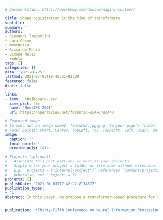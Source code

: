 ```yaml
---
# Documentation: https://wowchemy.com/docs/managing-content/

title: Shape registration in the time of transformers
subtitle: ''
summary: ''
authors:
- Giovanni Trappolini
- Luca Cosmo
- moschella
- Riccardo Marin
- Simone Melzi
- rodola
tags: []
categories: []
date: '2021-06-25'
lastmod: 2021-07-03T19:42:22+02:00
featured: false
draft: false

links:
- icon:  chalkboard-user
  icon_pack: fas
  name: 'NeurIPS 2021'
  url: https://openreview.net/forum?id=ui4xChWcA4R

# Featured image
# To use, add an image named `featured.jpg/png` to your page's folder.
# Focal points: Smart, Center, TopLeft, Top, TopRight, Left, Right, BottomLeft, Bottom, BottomRight.
image:
  caption: ''
  focal_point: ''
  preview_only: false

# Projects (optional).
#   Associate this post with one or more of your projects.
#   Simply enter your project's folder or file name without extension.
#   E.g. `projects = ["internal-project"]` references `content/project/deep-learning/index.md`.
#   Otherwise, set `projects = []`.
projects: []
publishDate: '2021-07-03T17:42:22.813467Z'
publication_types:
- '1'
abstract: In this paper, we propose a transformer-based procedure for the efficient registration of non-rigid 3D point clouds. The proposed approach is data-driven and adopts for the first time the transformers architecture in the registration task. Our method is general and applies to different settings. Given a fixed template with some desired properties (e.g. skinning weights or other animation cues), we can register raw acquired data to it, thereby transferring all the template properties to the input geometry. Alternatively, given a pair of shapes, our method can register the first onto the second (or vice-versa), obtaining a high-quality dense correspondence between the two.In both contexts, the quality of our results enables us to target real applications such as texture transfer and shape interpolation.Furthermore, we also show that including an estimation of the underlying density of the surface eases the learning process. By exploiting the potential of this architecture, we can train our model requiring only a sparse set of ground truth correspondences (10∼20% of the total points). The proposed model and the analysis that we perform pave the way for future exploration of transformer-based architectures for registration and matching applications. Qualitative and quantitative evaluations demonstrate that our pipeline outperforms state-of-the-art methods for deformable and unordered 3D data registration on different datasets and scenarios.


publication: '*Thirty-Fifth Conference on Neural Information Processing Systems (NeurIPS 2021)*'
---
```

